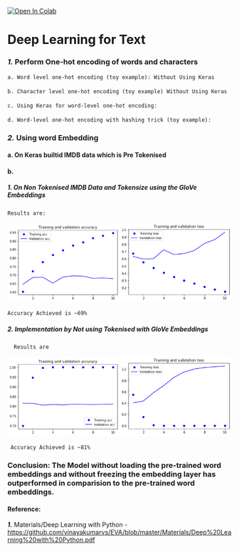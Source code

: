 [![Open In Colab](https://colab.research.google.com/assets/colab-badge.svg)](https://colab.research.google.com/github/vinayakumarvs/EVA/blob/master/Phase%20-%20II/Assignment%201/Phase-II%20Assignment-01.ipynb)

# Deep Learning for Text

### ***1.*** Perform One-hot encoding of words and characters

    a. Word level one-hot encoding (toy example): Without Using Keras
    
    b. Character level one-hot encoding (toy example) Without Using Keras
    
    c. Using Keras for word-level one-hot encoding:
    
    d. Word-level one-hot encoding with hashing trick (toy example):
    
### ***2.*** Using word Embedding

####    a. On Keras builtid IMDB data which is Pre Tokenised
    
####    b. 
#####        1. On Non Tokenised IMDB Data and Tokensize using the GloVe Embeddings
    
    Results are:


<img src="https://github.com/vinayakumarvs/EVA/blob/master/Phase%20-%20II/Assignment%201/ResultsGraph/TrainAccuracy.png" width="50%" height="50%"><img src="https://github.com/vinayakumarvs/EVA/blob/master/Phase%20-%20II/Assignment%201/ResultsGraph/LossAccuracy.png" width="50%" height="50%">

    
    Accuracy Achieved is ~69%
    
    
#####      2. Implementation by Not using Tokenised with GloVe Embeddings
      
      Results are
      
<img src="https://github.com/vinayakumarvs/EVA/blob/master/Phase%20-%20II/Assignment%201/ResultsGraph/TrainAccuracyWithoutPreTrain.png" width="50%" height="50%"><img src="https://github.com/vinayakumarvs/EVA/blob/master/Phase%20-%20II/Assignment%201/ResultsGraph/LossAccuracyWithoutPreTrain.png" width="50%" height="50%">
</centre>

     Accuracy Achieved is ~81%

### Conclusion: The Model without loading the pre-trained word embeddings and without freezing the embedding layer has outperformed in comparision to the pre-trained word embeddings.


      
#### Reference: 
***1.*** Materials/Deep Learning with Python - https://github.com/vinayakumarvs/EVA/blob/master/Materials/Deep%20Learning%20with%20Python.pdf
